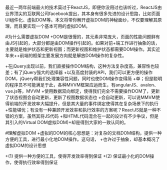 最近一两年前端最火的技术莫过于ReactJS，即便你没用过也该听过，ReactJS由业界顶尖的互联网公司facebook提出，其本身有很多先进的设计思路，比如页面UI组件化、虚拟DOM等。本文将带你解开虚拟DOM的神秘面纱，不仅要理解其原理，而且要实现一个基本可用的虚拟DOM。

#为什么需要虚拟DOM
+DOM是很慢的，其元素非常庞大，页面的性能问题鲜有由JS引起的，大部分都是由DOM操作引起的。如果对前+端工作进行抽象的话，主要就是维护状态和更新视图；而更新视图和维护状态都需要DOM操作。其实近年来++前端的框架主要发展方向就是解放DOM操作的复杂性。

+在jQuery出现以前，我们直接操作DOM结构，这种方法复杂度高，兼容性也较差；有了jQuery强大的选择器
+以及高度封装的API，我们可以更方便的操作DOM，jQuery帮我们处理兼容性问题，同时也使DOM操作变得简
+单；但是聪明的程序员不可能满足于此，各种MVVM框架应运而生，有angularJS、avalon、vue.js等，MVVM
+使用数据双向绑定，使得我们完全不需要操作DOM了，更新了状态视图会自动更新，更新了视图数据状态也
+会自动更新，可以说MMVM使得前端的开发效率大幅提升，但是其大量的事件绑定使得其在复杂场景下的执行
+性能堪忧；有没有一种兼顾开发效率和执行效率的方案呢？ReactJS就是一种不错的方案，虽然其将JS代码
+和HTML代码混合在一起的设计有不少争议，但是其引入的Virtual DOM虚拟DOM)+却是得到大家的一致认同的。

#理解虚拟DOM
+虚拟的DOM的核心思想是：对复杂的文档DOM结构，提供一种方便的工具，进行最小化地DOM操作。这句话，
+也许过于抽象，却基本概况了虚拟DOM的设计思想

+(1) 提供一种方便的工具，使得开发效率得到保证
+(2) 保证最小化的DOM操作，使得执行效率得到保证

